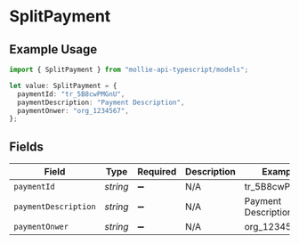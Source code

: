 # SplitPayment

## Example Usage

```typescript
import { SplitPayment } from "mollie-api-typescript/models";

let value: SplitPayment = {
  paymentId: "tr_5B8cwPMGnU",
  paymentDescription: "Payment Description",
  paymentOnwer: "org_1234567",
};
```

## Fields

| Field                | Type                 | Required             | Description          | Example              |
| -------------------- | -------------------- | -------------------- | -------------------- | -------------------- |
| `paymentId`          | *string*             | :heavy_minus_sign:   | N/A                  | tr_5B8cwPMGnU        |
| `paymentDescription` | *string*             | :heavy_minus_sign:   | N/A                  | Payment Description  |
| `paymentOnwer`       | *string*             | :heavy_minus_sign:   | N/A                  | org_1234567          |